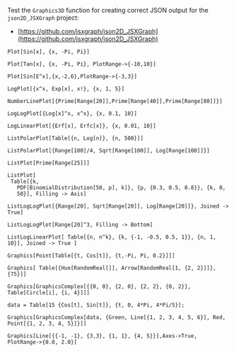 
Test the `Graphics3D` function for creating correct JSON output for the `json2D_JSXGraph` project:
- [https://github.com/jsxgraph/json2D_JSXGraph](https://github.com/jsxgraph/json2D_JSXGraph)

```mma
Plot[Sin[x], {x, -Pi, Pi}]
```

```mma
Plot[Tan[x], {x, -Pi, Pi}, PlotRange->{-10,10}]
```

```mma
Plot[Sin[E^x],{x,-2,6},PlotRange->{-3,3}]
```

```mma
LogPlot[{x^x, Exp[x], x!}, {x, 1, 5}]
```

```mma
NumberLinePlot[{Prime[Range[20]],Prime[Range[40]],Prime[Range[80]]}]
```

```mma
LogLogPlot[{Log[x]^x, x^x}, {x, 0.1, 10}]
```

```mma
LogLinearPlot[{Erf[x], Erfc[x]}, {x, 0.01, 10}]
```

```mma
ListPolarPlot[Table[{n, Log[n]}, {n, 500}]]
```

```mma
ListPolarPlot[{Range[100]/4, Sqrt[Range[100]], Log[Range[100]]}]
```

```mma
ListPlot[Prime[Range[25]]]
```

```mma
ListPlot[
 Table[{k, 
   PDF[BinomialDistribution[50, p], k]}, {p, {0.3, 0.5, 0.8}}, {k, 0, 
   50}], Filling -> Axis]
```

```mma
ListLogLogPlot[{Range[20], Sqrt[Range[20]], Log[Range[20]]}, Joined -> True]
```

```mma
ListLogLogPlot[Range[20]^3, Filling -> Bottom]
```
 
```mma
ListLogLinearPlot[ Table[{n, n^k}, {k, {-1, -0.5, 0.5, 1}}, {n, 1, 10}], Joined -> True ]
```

```mma
Graphics[Point[Table[{t, Cos[t]}, {t,-Pi, Pi, 0.2}]]]
```

```mma
Graphics[ Table[{Hue[RandomReal[]], Arrow[RandomReal[1, {2, 2}]]}, {75}]]
```

```mma
Graphics[GraphicsComplex[{{0, 0}, {2, 0}, {2, 2}, {0, 2}}, Table[Circle[i], {i, 4}]]]
```

```mma
data = Table[15 {Cos[t], Sin[t]}, {t, 0, 4*Pi, 4*Pi/5}];

Graphics[GraphicsComplex[data, {Green, Line[{1, 2, 3, 4, 5, 6}], Red, Point[{1, 2, 3, 4, 5}]}]]
```

```mma
Graphics[Line[{{-1, -1}, {3,3}, {1, 1}, {4, 5}}],Axes->True, PlotRange->{0.0, 2.0}]
```
